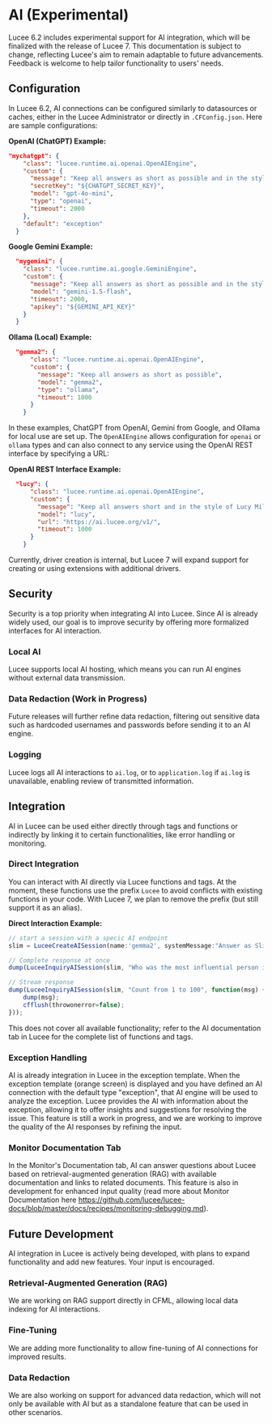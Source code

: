 <!--
{
  "title": "AI (experimental)",
  "id": "ai",
  "description": "",
  "keywords": [
    "AI",
    "LLM"
  ]
}
-->

# AI (Experimental)

Lucee 6.2 includes experimental support for AI integration, which will be finalized with the release of Lucee 7. This documentation is subject to change, reflecting Lucee's aim to remain adaptable to future advancements. Feedback is welcome to help tailor functionality to users' needs.

## Configuration

In Lucee 6.2, AI connections can be configured similarly to datasources or caches, either in the Lucee Administrator or directly in `.CFConfig.json`. Here are sample configurations:

**OpenAI (ChatGPT) Example:**
```json
"mychatgpt": {
    "class": "lucee.runtime.ai.openai.OpenAIEngine",
    "custom": {
      "message": "Keep all answers as short as possible and in the style of Bob Marley",
      "secretKey": "${CHATGPT_SECRET_KEY}",
      "model": "gpt-4o-mini",
      "type": "openai",
      "timeout": 2000
    },
    "default": "exception"
  }
```

**Google Gemini Example:**
```json
  "mygemini": {
    "class": "lucee.runtime.ai.google.GeminiEngine",
    "custom": {
      "message": "Keep all answers as short as possible and in the style of Slim Shady",
      "model": "gemini-1.5-flash",
      "timeout": 2000,
      "apikey": "${GEMINI_API_KEY}"
    }
  }
```

**Ollama (Local) Example:**
```json
  "gemma2": {
      "class": "lucee.runtime.ai.openai.OpenAIEngine",
      "custom": {
        "message": "Keep all answers as short as possible",
        "model": "gemma2",
        "type": "ollama",
        "timeout": 1000
      }
    }
```

In these examples, ChatGPT from OpenAI, Gemini from Google, and Ollama for local use are set up. The `OpenAIEngine` allows configuration for `openai` or `ollama` types and can also connect to any service using the OpenAI REST interface by specifying a URL:

**OpenAI REST Interface Example:**
```json
  "lucy": {
      "class": "lucee.runtime.ai.openai.OpenAIEngine",
      "custom": {
        "message": "Keep all answers short and in the style of Lucy Miller",
        "model": "lucy",
        "url": "https://ai.lucee.org/v1/",
        "timeout": 1000
      }
    }
```

Currently, driver creation is internal, but Lucee 7 will expand support for creating or using extensions with additional drivers.

## Security

Security is a top priority when integrating AI into Lucee. Since AI is already widely used, our goal is to improve security by offering more formalized interfaces for AI interaction.

### Local AI

Lucee supports local AI hosting, which means you can run AI engines without external data transmission.

### Data Redaction (Work in Progress)

Future releases will further refine data redaction, filtering out sensitive data such as hardcoded usernames and passwords before sending it to an AI engine.

### Logging

Lucee logs all AI interactions to `ai.log`, or to `application.log` if `ai.log` is unavailable, enabling review of transmitted information.

## Integration

AI in Lucee can be used either directly through tags and functions or indirectly by linking it to certain functionalities, like error handling or monitoring.

### Direct Integration

You can interact with AI directly via Lucee functions and tags. 
At the moment, these functions use the prefix `Lucee` to avoid conflicts with existing functions in your code. With Lucee 7, we plan to remove the prefix (but still support it as an alias).

**Direct Interaction Example:**
```javascript
// start a session with a specic AI endpoint
slim = LuceeCreateAISession(name:'gemma2', systemMessage:"Answer as Slim Shady.");

// Complete response at once
dump(LuceeInquiryAISession(slim, "Who was the most influential person in your life?"));

// Stream response
dump(LuceeInquiryAISession(slim, "Count from 1 to 100", function(msg) {
    dump(msg);
    cfflush(throwonerror=false);
}));
```

This does not cover all available functionality; refer to the AI documentation tab in Lucee for the complete list of functions and tags.

### Exception Handling

AI is already integration in Lucee in the exception template. 
When the exception template (orange screen) is displayed and you have defined an AI connection with the default type "exception", that AI engine will be used to analyze the exception. 
Lucee provides the AI with information about the exception, allowing it to offer insights and suggestions for resolving the issue. 
This feature is still a work in progress, and we are working to improve the quality of the AI responses by refining the input.

### Monitor Documentation Tab

In the Monitor's Documentation tab, AI can answer questions about Lucee based on retrieval-augmented generation (RAG) with available documentation and links to related documents. 
This feature is also in development for enhanced input quality (read more about Monitor Documentation here https://github.com/lucee/lucee-docs/blob/master/docs/recipes/monitoring-debugging.md).

## Future Development

AI integration in Lucee is actively being developed, with plans to expand functionality and add new features. Your input is encouraged.

### Retrieval-Augmented Generation (RAG)

We are working on RAG support directly in CFML, allowing local data indexing for AI interactions.

### Fine-Tuning

We are adding more functionality to allow fine-tuning of AI connections for improved results.

### Data Redaction

We are also working on support for advanced data redaction, which will not only be available with AI but as a standalone feature that can be used in other scenarios.
